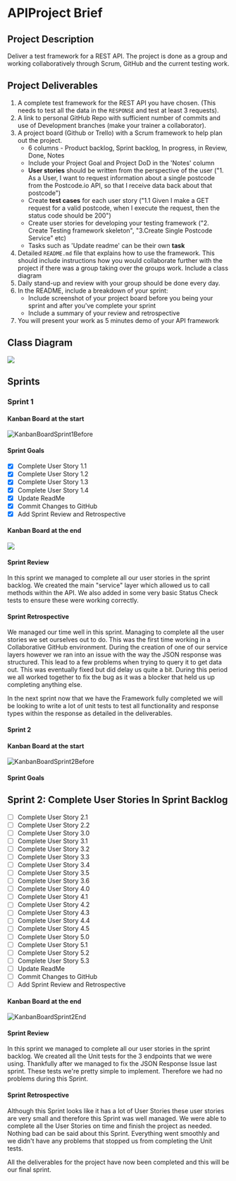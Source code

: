 # APIProject Brief



## Project Description

Deliver a test framework for a REST API. The project is done as a group and working collaboratively through Scrum, GitHub and the current testing work.



## Project Deliverables

1. A complete test framework for the REST API you have chosen. (This needs to test all the data in the `RESPONSE` and test at least 3 requests).
2. A link to personal GitHub Repo with sufficient number of commits and use of Development branches (make your trainer a collaborator).
3. A project board (Github or Trello) with a Scrum framework to help plan out the project.
   - 6 columns - Product backlog, Sprint backlog, In progress, in Review, Done, Notes
   - Include your Project Goal and Project DoD in the 'Notes' column
   - **User stories** should be written from the perspective of the user ("1. As a User, I want to request information about a single postcode from the Postcode.io API, so that I receive data back about that postcode")
   - Create **test cases** for each user story ("1.1 Given I make a GET request for a valid postcode, when I execute the request, then the status code should be 200")
   - Create user stories for developing your testing framework ("2. Create Testing framework skeleton", "3.Create Single Postcode Service" etc)
   - Tasks such as 'Update readme' can be their own **task**
4. Detailed `README.md` file that explains how to use the framework. This should include instructions how you would collaborate further with the project if there was a group taking over the groups work. Include a class diagram
5. Daily stand-up and review with your group should be done every day.
6. In the README, include a breakdown of your sprint:
   - Include screenshot of your project board before you being your sprint and after you've complete your sprint
   - Include a summary of your review and retrospective
7. You will present your work as 5 minutes demo of your API framework

## Class Diagram

![](D:\SpartaGlobal\APIProject\Images\ClassDiagram.png)

## Sprints

### Sprint 1

#### Kanban Board at the start

![KanbanBoardSprint1Before](D:\SpartaGlobal\APIProject\Images\KanbanBoardSprint1Before.png)

#### Sprint Goals

- [x] Complete User Story 1.1
- [x] Complete User Story 1.2
- [x] Complete User Story 1.3
- [x] Complete User Story 1.4
- [x] Update ReadMe
- [x] Commit Changes to GitHub
- [x] Add Sprint Review and Retrospective

#### Kanban Board at the end

![](D:\SpartaGlobal\APIProject\Images\KanbanBoardSprint1End.png)

#### Sprint Review

In this sprint we managed to complete all our user stories in the sprint backlog. We created the main "service" layer which allowed us to call methods within the API. We also added in some very basic Status Check tests to ensure these were working correctly.

#### Sprint Retrospective

We managed our time well in this sprint. Managing to complete all the user stories we set ourselves out to do. This was the first time working in a Collaborative GitHub environment. During the creation of one of our service layers however we ran into an issue with the way the JSON response was structured. This lead to a few problems when trying to query it to get data out. This was eventually fixed but did delay us quite a bit. During this period we all worked together to fix the bug as it was a blocker that held us up completing anything else. 

In the next sprint now that we have the Framework fully completed we will be looking to write a lot of unit tests to test all functionality and response types within the response as detailed in the deliverables.

#### Sprint 2

#### Kanban Board at the start

![KanbanBoardSprint2Before](D:\SpartaGlobal\APIProject\Images\KanbanBoardSprint2Before.png)

#### Sprint Goals

## Sprint 2: Complete User Stories In Sprint Backlog

- [ ] Complete User Story 2.1
- [ ] Complete User Story 2.2
- [ ] Complete User Story 3.0
- [ ] Complete User Story 3.1
- [ ] Complete User Story 3.2
- [ ] Complete User Story 3.3
- [ ] Complete User Story 3.4
- [ ] Complete User Story 3.5
- [ ] Complete User Story 3.6
- [ ] Complete User Story 4.0
- [ ] Complete User Story 4.1
- [ ] Complete User Story 4.2
- [ ] Complete User Story 4.3
- [ ] Complete User Story 4.4
- [ ] Complete User Story 4.5
- [ ] Complete User Story 5.0
- [ ] Complete User Story 5.1
- [ ] Complete User Story 5.2
- [ ] Complete User Story 5.3
- [ ] Update ReadMe
- [ ] Commit Changes to GitHub
- [ ] Add Sprint Review and Retrospective

#### Kanban Board at the end

![KanbanBoardSprint2End](D:\SpartaGlobal\APIProject\Images\KanbanBoardSprint2End.png)

#### Sprint Review

In this sprint we managed to complete all our user stories in the sprint backlog. We created all the Unit tests for the 3 endpoints that we were using. Thankfully after we managed to fix the JSON Response Issue last sprint. These tests we're pretty simple to implement. Therefore we had no problems during this Sprint.

#### Sprint Retrospective

Although this Sprint looks like it has a lot of User Stories these user stories are very small and therefore this Sprint was well managed. We were able to complete all the User Stories on time and finish the project as needed. Nothing bad can be said about this Sprint. Everything went smoothly and we didn't have any problems that stopped us from completing the Unit tests. 

All the deliverables for the project have now been completed and this will be our final sprint.